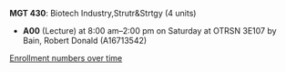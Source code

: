 **MGT 430**: Biotech Industry,Strutr&Strtgy (4 units)

- **A00** (Lecture) at 8:00 am–2:00 pm on Saturday at OTRSN 3E107 by Bain, Robert Donald (A16713542)

[Enrollment numbers over time](./MGT430.tsv)
